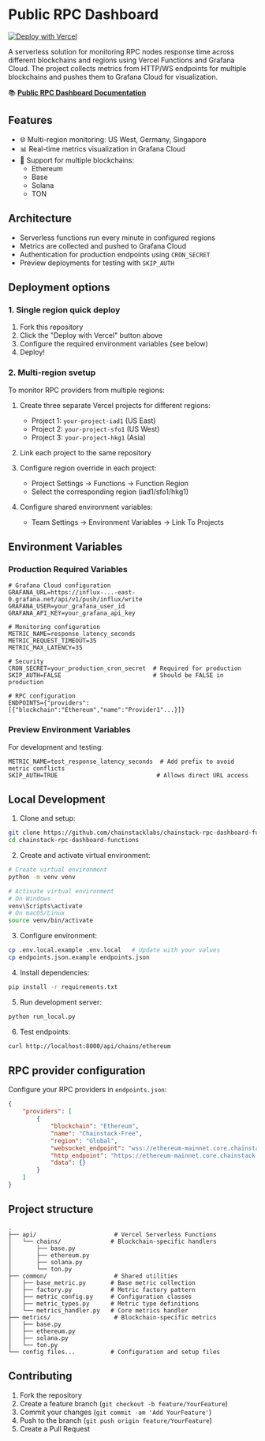 # Public RPC Dashboard

[![Deploy with Vercel](https://vercel.com/button)](https://vercel.com/new/clone?repository-url=https%3A%2F%2Fgithub.com%2Fchainstacklabs%2Fchainstack-rpc-dashboard-functions&env=GRAFANA_URL,GRAFANA_USER,GRAFANA_API_KEY,CRON_SECRET,ENDPOINTS,SKIP_AUTH,METRIC_NAME)

A serverless solution for monitoring RPC nodes response time across different blockchains and regions using Vercel Functions and Grafana Cloud. The project collects metrics from HTTP/WS endpoints for multiple blockchains and pushes them to Grafana Cloud for visualization.

📚 **[Public RPC Dashboard Documentation](https://docs.chainstack.com/docs/public-rpc-dashboard)**

## Features

- 🌐 Multi-region monitoring: US West, Germany, Singapore
- 📊 Real-time metrics visualization in Grafana Cloud
- 🔗 Support for multiple blockchains:
  - Ethereum
  - Base
  - Solana
  - TON

## Architecture

- Serverless functions run every minute in configured regions
- Metrics are collected and pushed to Grafana Cloud
- Authentication for production endpoints using `CRON_SECRET`
- Preview deployments for testing with `SKIP_AUTH`

## Deployment options

### 1. Single region quick deploy

1. Fork this repository
2. Click the "Deploy with Vercel" button above
3. Configure the required environment variables (see below)
4. Deploy!

### 2. Multi-region svetup

To monitor RPC providers from multiple regions:

1. Create three separate Vercel projects for different regions:
   - Project 1: `your-project-iad1` (US East)
   - Project 2: `your-project-sfo1` (US West)
   - Project 3: `your-project-hkg1` (Asia)

2. Link each project to the same repository

3. Configure region override in each project:
   - Project Settings → Functions → Function Region
   - Select the corresponding region (iad1/sfo1/hkg1)

4. Configure shared environment variables:
   - Team Settings → Environment Variables → Link To Projects

## Environment Variables

### Production Required Variables

```env
# Grafana Cloud configuration
GRAFANA_URL=https://influx-...-east-0.grafana.net/api/v1/push/influx/write
GRAFANA_USER=your_grafana_user_id
GRAFANA_API_KEY=your_grafana_api_key

# Monitoring configuration
METRIC_NAME=response_latency_seconds
METRIC_REQUEST_TIMEOUT=35
METRIC_MAX_LATENCY=35

# Security
CRON_SECRET=your_production_cron_secret  # Required for production
SKIP_AUTH=FALSE                          # Should be FALSE in production

# RPC configuration
ENDPOINTS={"providers":[{"blockchain":"Ethereum","name":"Provider1"...}]}
```

### Preview Environment Variables

For development and testing:

```env
METRIC_NAME=test_response_latency_seconds  # Add prefix to avoid metric conflicts
SKIP_AUTH=TRUE                            # Allows direct URL access
```

## Local Development

1. Clone and setup:
```bash
git clone https://github.com/chainstacklabs/chainstack-rpc-dashboard-functions.git
cd chainstack-rpc-dashboard-functions
```

2. Create and activate virtual environment:
```bash
# Create virtual environment
python -m venv venv

# Activate virtual environment
# On Windows
venv\Scripts\activate
# On macOS/Linux
source venv/bin/activate
```

3. Configure environment:
```bash
cp .env.local.example .env.local   # Update with your values
cp endpoints.json.example endpoints.json
```

4. Install dependencies:
```bash
pip install -r requirements.txt
```

5. Run development server:
```bash
python run_local.py
```

6. Test endpoints:
```bash
curl http://localhost:8000/api/chains/ethereum
```

## RPC provider configuration

Configure your RPC providers in `endpoints.json`:

```json
{
    "providers": [
        {
            "blockchain": "Ethereum",
            "name": "Chainstack-Free",
            "region": "Global",
            "websocket_endpoint": "wss://ethereum-mainnet.core.chainstack.com/...",
            "http_endpoint": "https://ethereum-mainnet.core.chainstack.com/...",
            "data": {}
        }
    ]
}
```

## Project structure

```plaintext
.
├── api/                      # Vercel Serverless Functions
│   └── chains/              # Blockchain-specific handlers
│       ├── base.py          
│       ├── ethereum.py      
│       ├── solana.py        
│       └── ton.py           
├── common/                   # Shared utilities
│   ├── base_metric.py       # Base metric collection
│   ├── factory.py           # Metric factory pattern
│   ├── metric_config.py     # Configuration classes
│   ├── metric_types.py      # Metric type definitions
│   └── metrics_handler.py   # Core metrics handler
├── metrics/                  # Blockchain-specific metrics
│   ├── base.py              
│   ├── ethereum.py          
│   ├── solana.py            
│   └── ton.py               
└── config files...          # Configuration and setup files
```

## Contributing

1. Fork the repository
2. Create a feature branch (`git checkout -b feature/YourFeature`)
3. Commit your changes (`git commit -am 'Add YourFeature'`)
4. Push to the branch (`git push origin feature/YourFeature`)
5. Create a Pull Request
